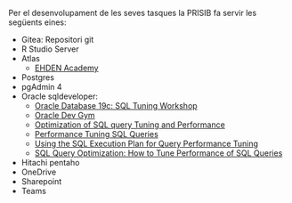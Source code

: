 Per el desenvolupament de les seves tasques la PRISIB fa servir les següents eines:

- Gitea: Repositori git 
- R Studio Server
- Atlas
    - [EHDEN Academy](https://academy.ehden.eu/login/index.php)
- Postgres
- pgAdmin 4
- Oracle sqldeveloper:
    - [Oracle Database 19c: SQL Tuning Workshop](https://mylearn.oracle.com/ou/course/oracle-database-19c-sql-tuning-workshop/80293/)
    - [Oracle Dev Gym](https://devgym.oracle.com/pls/apex/f?p=10001:20011::::20011::)
    - [Optimization of SQL query Tuning and Performance](https://www.coursera.org/projects/optimization-of-sql-query-tuning-and-performance)
    - [Performance Tuning SQL Queries](https://mode.com/sql-tutorial/sql-performance-tuning)
    - [Using the SQL Execution Plan for Query Performance Tuning](https://www.sqlshack.com/using-the-sql-execution-plan-for-query-performance-tuning/)
    - [SQL Query Optimization: How to Tune Performance of SQL Queries](https://blog.devart.com/how-to-optimize-sql-query.html)
- Hitachi pentaho
- OneDrive
- Sharepoint
- Teams